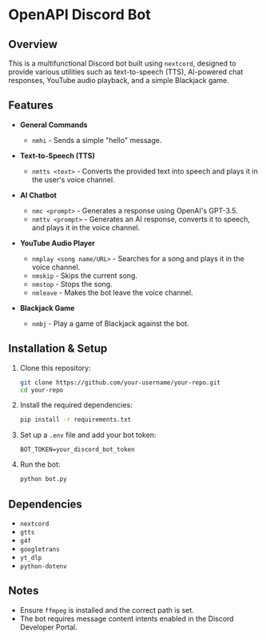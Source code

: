 # OpenAPI Discord Bot

## Overview

This is a multifunctional Discord bot built using `nextcord`, designed to provide various utilities such as text-to-speech (TTS), AI-powered chat responses, YouTube audio playback, and a simple Blackjack game.

## Features

- **General Commands**
  - `nmhi` - Sends a simple "hello" message.
    
- **Text-to-Speech (TTS)**
  - `nmtts <text>` - Converts the provided text into speech and plays it in the user's voice channel.
    
- **AI Chatbot**
  - `nmc <prompt>` - Generates a response using OpenAI's GPT-3.5.
  - `nmttv <prompt>` - Generates an AI response, converts it to speech, and plays it in the voice channel.
    
- **YouTube Audio Player**
  - `nmplay <song name/URL>` - Searches for a song and plays it in the voice channel.
  - `nmskip` - Skips the current song.
  - `nmstop` - Stops the song.
  - `nmleave` - Makes the bot leave the voice channel.
    
- **Blackjack Game**
  - `nmbj` - Play a game of Blackjack against the bot.

## Installation & Setup

1. Clone this repository:
   ```sh
   git clone https://github.com/your-username/your-repo.git
   cd your-repo
   ```
   
2. Install the required dependencies:
   ```sh
   pip install -r requirements.txt
   ```
   
3. Set up a `.env` file and add your bot token:
   ```env
   BOT_TOKEN=your_discord_bot_token
   ```
   
4. Run the bot:
   ```sh
   python bot.py
   ```

## Dependencies

- `nextcord`
- `gtts`
- `g4f`
- `googletrans`
- `yt_dlp`
- `python-dotenv`

## Notes

- Ensure `ffmpeg` is installed and the correct path is set.
- The bot requires message content intents enabled in the Discord Developer Portal.

